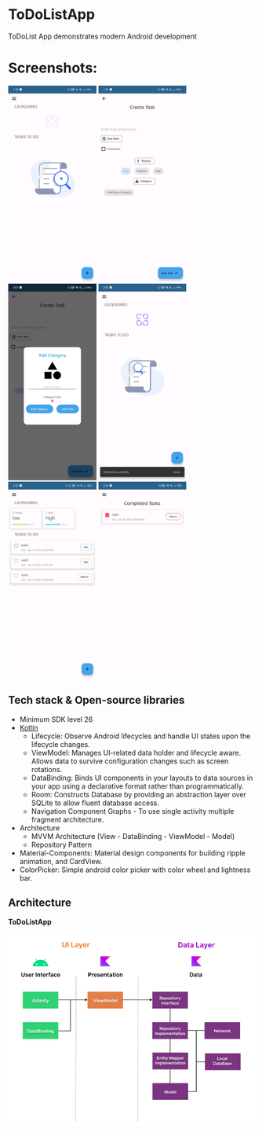 <h1>ToDoListApp</h1>


<p >  
ToDoList App demonstrates modern Android development 
</p>

# Screenshots:
<img src="/screenshots/1.jpg" height="400px"/> <img src="/screenshots/2.jpg" height="400px"/>
<img src="/screenshots/4.jpg" height="400px"/> 
<img src="/screenshots/5.jpg" height="400px"/> 
<img src="/screenshots/6.jpg" height="400px"/> <img src="/screenshots/7.jpg" height="400px"/>


## Tech stack & Open-source libraries
- Minimum SDK level 26
- [Kotlin](https://kotlinlang.org/)
  - Lifecycle: Observe Android lifecycles and handle UI states upon the lifecycle changes.
  - ViewModel: Manages UI-related data holder and lifecycle aware. Allows data to survive configuration changes such as screen rotations.
  - DataBinding: Binds UI components in your layouts to data sources in your app using a declarative format rather than programmatically.
  - Room: Constructs Database by providing an abstraction layer over SQLite to allow fluent database access.
  - Navigation Component Graphs - To use single activity multiple fragment architecture.
- Architecture
  - MVVM Architecture (View - DataBinding - ViewModel - Model)
  - Repository Pattern
- Material-Components: Material design components for building ripple animation, and CardView.
- ColorPicker: Simple android color picker with color wheel and lightness bar.

## Architecture
**ToDoListApp** 

![architecture](figure/figure0.png)



